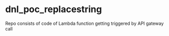 # dnl_poc_replacestring
Repo consists of code of Lambda function getting triggered by API gateway call
